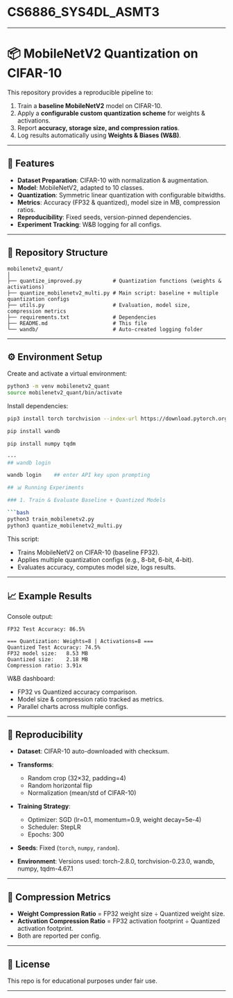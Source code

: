 # CS6886_SYS4DL_ASMT3
---

# 📦 MobileNetV2 Quantization on CIFAR-10

This repository provides a reproducible pipeline to:

1. Train a **baseline MobileNetV2** model on CIFAR-10.
2. Apply a **configurable custom quantization scheme** for weights & activations.
3. Report **accuracy, storage size, and compression ratios**.
4. Log results automatically using **Weights & Biases (W&B)**.

---

## 🚀 Features

* **Dataset Preparation**: CIFAR-10 with normalization & augmentation.
* **Model**: MobileNetV2, adapted to 10 classes.
* **Quantization**: Symmetric linear quantization with configurable bitwidths.
* **Metrics**: Accuracy (FP32 & quantized), model size in MB, compression ratios.
* **Reproducibility**: Fixed seeds, version-pinned dependencies.
* **Experiment Tracking**: W&B logging for all configs.

---

## 📂 Repository Structure

```
mobilenetv2_quant/
│
├── quantize_improved.py          # Quantization functions (weights & activations)
├── quantize_mobilenetv2_multi.py # Main script: baseline + multiple quantization configs
├── utils.py                      # Evaluation, model size, compression metrics
├── requirements.txt              # Dependencies
├── README.md                     # This file
└── wandb/                        # Auto-created logging folder
```

---

## ⚙️ Environment Setup

Create and activate a virtual environment:

```bash
python3 -m venv mobilenetv2_quant
source mobilenetv2_quant/bin/activate
```

Install dependencies:

```bash
pip3 install torch torchvision --index-url https://download.pytorch.org/whl/cu129  ##for GPU with CUDA12.9

pip install wandb

pip install numpy tqdm

---
## wandb login

wandb login    ## enter API key upon prompting

## 📊 Running Experiments

### 1. Train & Evaluate Baseline + Quantized Models

```bash
python3 train_mobilenetv2.py
python3 quantize_mobilenetv2_multi.py
```

This script:

* Trains MobileNetV2 on CIFAR-10 (baseline FP32).
* Applies multiple quantization configs (e.g., 8-bit, 6-bit, 4-bit).
* Evaluates accuracy, computes model size, logs results.

---

## 📈 Example Results

Console output:

```
FP32 Test Accuracy: 86.5%

=== Quantization: Weights=8 | Activations=8 ===
Quantized Test Accuracy: 74.5%
FP32 model size:   8.53 MB
Quantized size:    2.18 MB
Compression ratio: 3.91x
```

W&B dashboard:

* FP32 vs Quantized accuracy comparison.
* Model size & compression ratio tracked as metrics.
* Parallel charts across multiple configs.

---

## 📌 Reproducibility

* **Dataset**: CIFAR-10 auto-downloaded with checksum.
* **Transforms**:

  * Random crop (32×32, padding=4)
  * Random horizontal flip
  * Normalization (mean/std of CIFAR-10)
* **Training Strategy**:

  * Optimizer: SGD (lr=0.1, momentum=0.9, weight decay=5e-4)
  * Scheduler: StepLR
  * Epochs: 300
* **Seeds**: Fixed (`torch`, `numpy`, `random`).
* **Environment**: Versions used: torch-2.8.0, torchvision-0.23.0, wandb, numpy, tqdm-4.67.1

---

## 📌 Compression Metrics

* **Weight Compression Ratio** = FP32 weight size ÷ Quantized weight size.
* **Activation Compression Ratio** = FP32 activation footprint ÷ Quantized activation footprint.
* Both are reported per config.

---

## 📜 License

This repo is for educational purposes under fair use.

---




